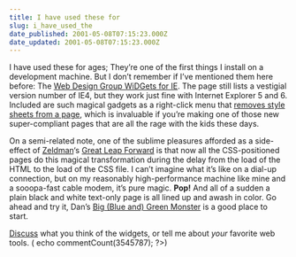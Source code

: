 ```yaml
---
title: I have used these for
slug: i_have_used_the
date_published: 2001-05-08T07:15:23.000Z
date_updated: 2001-05-08T07:15:23.000Z
---
```


I have used these for ages; They’re one of the first things I install on a development machine. But I don’t remember if I’ve mentioned them here before: The [Web Design Group WiDGets for IE](http://www.htmlhelp.com/tools/widgets/#nostyle). The page still lists a vestigial version number of IE4, but they work just fine with Internet Explorer 5 and 6. Included are such magical gadgets as a right-click menu that [removes style sheets from a page](http://www.htmlhelp.com/tools/widgets/#nostyle), which is invaluable if you’re making one of those new super-compliant pages that are all the rage with the kids these days.

On a semi-related note, one of the sublime pleasures afforded as a side-effect of [Zeldman](http://www.zeldman.com)‘s [Great Leap Forward](http://www.alistapart.com/stories/tohell/) is that now all the CSS-positioned pages do this magical transformation during the delay from the load of the HTML to the load of the CSS file. I can’t imagine what it’s like on a dial-up connection, but on my reasonably high-performance machine like mine and a sooopa-fast cable modem, it’s pure magic. **Pop!** And all of a sudden a plain black and white text-only page is all lined up and awash in color. Go ahead and try it, Dan’s [Big (Blue and) Green Monster](http://www.lakefx.nu) is a good place to start.

[Discuss](javascript:viewComments(3545787)) what you think of the widgets, or tell me about *your* favorite web tools. ( echo commentCount(3545787); ?>)
